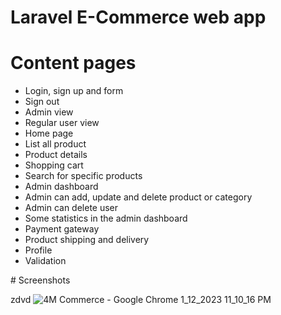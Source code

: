 # Laravel E-Commerce web app

# Content pages
<ul>
    <li>	Login, sign up and form</li>
    <li>	Sign out</li>
    <li>	Admin view</li>
    <li>	Regular user view</li>
    <li>	Home page</li>
    <li>	List all product</li>
    <li>	Product details</li>
    <li>	Shopping cart</li>
    <li>	Search for specific products</li>
    <li>	Admin dashboard</li>
    <li>	Admin can add, update and delete product or category</li>
    <li>	Admin can delete user</li>
    <li>	Some statistics in the admin dashboard</li>
    <li>	Payment gateway</li>
    <li>	Product shipping and delivery</li>
    <li>	Profile</li>
    <li>	Validation</li>
</ul>
# Screenshots

zdvd
![4M Commerce - Google Chrome 1_12_2023 11_10_16 PM](https://github.com/MohamedHussein43/4M-Commerce/assets/105607296/2ed84dbd-5b99-43db-8d3f-bd9effadd11d)
